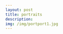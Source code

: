 ```yaml
---
layout: post
title: portraits
description: 
img: /img/portport1.jpg
---
```


<div class="img_row">
	<img class="col one" src="{{ site.baseurl }}/img/portport1.jpg" alt="" title="gradpicture"/>
	<img class="col two" src="{{ site.baseurl }}/img/portport5.jpg" alt="" title="gradpicture"/>
</div>
<div class="img_row">
	<img class="col one" src="{{ site.baseurl }}/img/invest2.jpg" alt="" title="gradpicture"/>
	<img class="col one" src="{{ site.baseurl }}/img/portport4.jpg" alt="" title="gradpicture"/>
	<img class="col one" src="{{ site.baseurl }}/img/portport3.jpg" alt="" title="gradpicture"/>
</div>
<div class="img_row">
	<img class="col two" src="{{ site.baseurl }}/img/invest5.jpg" alt="" title="gradpicture"/>
	<img class="col one" src="{{ site.baseurl }}/img/portport6.jpg" alt="" title="gradpicture"/>
</div>




<br/><br/><br/>

